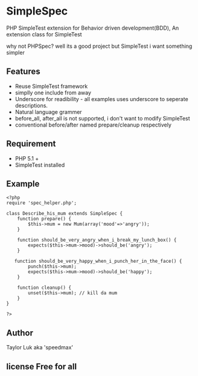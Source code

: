 SimpleSpec  
=================================
PHP SimpleTest extension for Behavior driven development(BDD), An extension class for SimpleTest


why not PHPSpec? well its a good project but SimpleTest i want something simpler

Features
------------------
  - Reuse SimpleTest framework
  - simplly one include from away
  - Underscore for readibility - all examples uses underscore to seperate descriptions.
  - Natural language grammer
  - before_all, after_all is not supported, i don't want to modify SimpleTest
  - conventional before/after named prepare/cleanup respectively

Requirement
-------------------
 - PHP 5.1 +
 - SimpleTest installed

Example
------------------

    <?php
    require 'spec_helper.php';
    
    class Describe_his_mum extends SimpleSpec {
        function prepare() {
            $this->mum = new Mum(array('mood'=>'angry')); 
        }

        function should_be_very_angry_when_i_break_my_lunch_box() {
            expects($this->mum->mood)->should_be('angry');
        }

       function should_be_very_happy_when_i_punch_her_in_the_face() {
            punch($this->mum);
            expects($this->mum->mood)->should_be('happy');
        }

        function cleanup() {
            unset($this->mum); // kill da mum
        }
    }
    
    ?>
 
 
Author 
----------------
 Taylor Luk aka 'speedmax'
 
 
license Free for all  
---------------------
